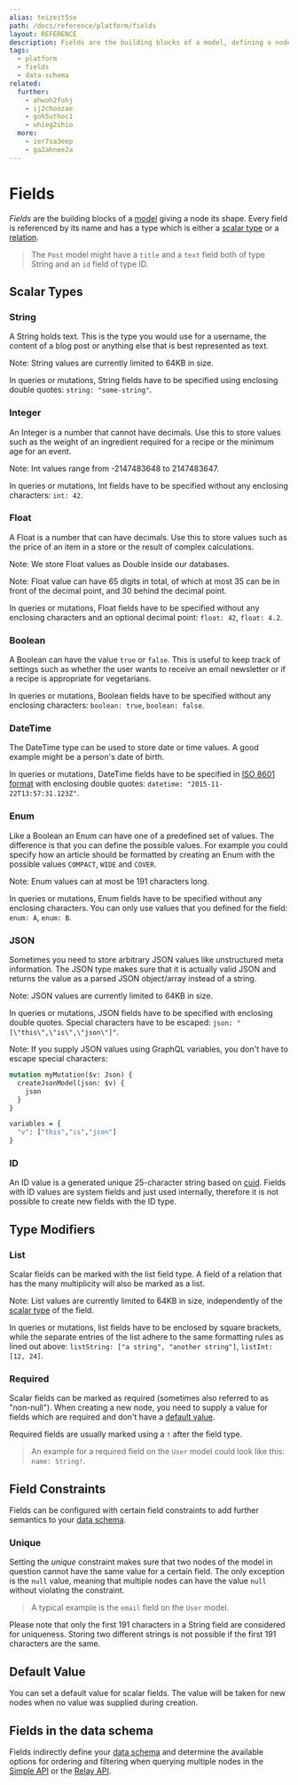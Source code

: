 ```yaml
---
alias: teizeit5se
path: /docs/reference/platform/fields
layout: REFERENCE
description: Fields are the building blocks of a model, defining a node's shape. A field has a name and is either scalar or belongs to a relation.
tags:
  - platform
  - fields
  - data-schema
related:
  further:
    - ahwoh2fohj
    - ij2choozae
    - goh5uthoc1
    - uhieg2shio
  more:
    - ier7sa3eep
    - ga2ahnee2a
---
```


# Fields

*Fields* are the building blocks of a [model](!alias-ij2choozae) giving a node its shape. Every field is referenced by its name and has a type which is either a [scalar type](#scalar-types) or a [relation](!alias-goh5uthoc1).

> The `Post` model might have a `title` and a `text` field both of type String and an `id` field of type ID.

## Scalar Types

### String

A String holds text. This is the type you would use for a username, the content of a blog post or anything else that is best represented as text.

Note: String values are currently limited to 64KB in size.

In queries or mutations, String fields have to be specified using enclosing double quotes: `string: "some-string"`.

### Integer

An Integer is a number that cannot have decimals. Use this to store values such as the weight of an ingredient required for a recipe or the minimum age for an event.

Note: Int values range from -2147483648 to 2147483647.

In queries or mutations, Int fields have to be specified without any enclosing characters: `int: 42`.

### Float

A Float is a number that can have decimals. Use this to store values such as the price of an item in a store or the result of complex calculations.

Note: We store Float values as Double inside our databases.

Note: Float value can have 65 digits in total, of which at most 35 can be in front of the decimal point, and 30 behind the decimal point.

In queries or mutations, Float fields have to be specified without any enclosing characters and an optional decimal point: `float: 42`, `float: 4.2`.

### Boolean

A Boolean can have the value `true` or `false`. This is useful to keep track of settings such as whether the user wants to receive an email newsletter or if a recipe is appropriate for vegetarians.

In queries or mutations, Boolean fields have to be specified without any enclosing characters: `boolean: true`, `boolean: false`.

### DateTime

The DateTime type can be used to store date or time values. A good example might be a person's date of birth.

In queries or mutations, DateTime fields have to be specified in [ISO 8601 format](https://en.wikipedia.org/wiki/ISO_8601) with enclosing double quotes: `datetime: "2015-11-22T13:57:31.123Z"`.

### Enum

Like a Boolean an Enum can have one of a predefined set of values. The difference is that you can define the possible values. For example you could specify how an article should be formatted by creating an Enum with the possible values `COMPACT`, `WIDE` and `COVER`.

Note: Enum values can at most be 191 characters long.

In queries or mutations, Enum fields have to be specified without any enclosing characters. You can only use values that you defined for the field: `enum: A`, `enum: B`.

### JSON

Sometimes you need to store arbitrary JSON values like unstructured meta information. The JSON type makes sure that it is actually valid JSON and returns the value as a parsed JSON object/array instead of a string.

Note: JSON values are currently limited to 64KB in size.

In queries or mutations, JSON fields have to be specified with enclosing double quotes. Special characters have to be escaped: `json: "[\"this\",\"is\",\"json\"]"`.

Note: If you supply JSON values using GraphQL variables, you don't have to escape special characters:

```graphql
mutation myMutation($v: Json) {
  createJsonModel(json: $v) {
    json
  }
}

variables = {
  "v": ["this","is","json"]
}
```

<!--
### GeoPoint

*Coming soon...*
-->

### ID

An ID value is a generated unique 25-character string based on [cuid](https://github.com/graphcool/cuid-java). Fields with ID values are system fields and just used internally, therefore it is not possible to create new fields with the ID type.

## Type Modifiers

### List

Scalar fields can be marked with the list field type. A field of a relation that has the many multiplicity will also be marked as a list.

Note: List values are currently limited to 64KB in size, independently of the [scalar type](#scalar-types) of the field.

In queries or mutations, list fields have to be enclosed by square brackets, while the separate entries of the list adhere to the same formatting rules as lined out above: `listString: ["a string", "another string"]`, `listInt: [12, 24]`.

### Required

Scalar fields can be marked as required (sometimes also referred to as "non-null"). When creating a new node, you need to supply a value for fields which are required and don't have a [default value](#default-value).

Required fields are usually marked using a `!` after the field type.

> An example for a required field on the `User` model could look like this: `name: String!`.

## Field Constraints

Fields can be configured with certain field constraints to add further semantics to your [data schema](!alias-ahwoh2fohj).

### Unique

Setting the *unique* constraint makes sure that two nodes of the model in question cannot have the same value for a certain field. The only exception is the `null` value, meaning that multiple nodes can have the value `null` without violating the constraint.

> A typical example is the `email` field on the `User` model.

Please note that only the first 191 characters in a String field are considered for uniqueness. Storing two different strings is not possible if the first 191 characters are the same.

## Default Value

You can set a default value for scalar fields. The value will be taken for new nodes when no value was supplied during creation.

## Fields in the data schema

Fields indirectly define your [data schema](!alias-ahwoh2fohj) and determine the available options for ordering and filtering when querying  multiple nodes in the [Simple API](!alias-pa2aothaec) or the [Relay API](!alias-uu4ohnaih7).
